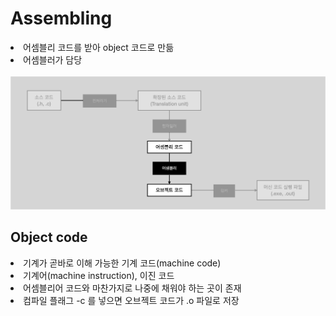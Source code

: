 # Assembling

<li>어셈블리 코드를 받아 object 코드로 만듦</li>
<li>어셈블러가 담당</li>
<br>
<img src="./img/05.assembling.png" width=600px>

<br>

## Object code

<li>기계가 곧바로 이해 가능한 기계 코드(machine code)</li>
<li>기계어(machine instruction), 이진 코드</li>
<li>어셈블리어 코드와 마찬가지로 나중에 채워야 하는 곳이 존재</li>
<li>컴파일 플래그 -c 를 넣으면 오브젝트 코드가 .o 파일로 저장</li>
